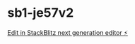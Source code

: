 # sb1-je57v2

[Edit in StackBlitz next generation editor ⚡️](https://stackblitz.com/~/github.com/BeastCode/sb1-je57v2)